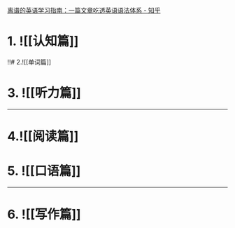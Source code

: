 [离谱的英语学习指南：一篇文章吃透英语语法体系 - 知乎](https://zhuanlan.zhihu.com/p/681215354)

# 1. ![[认知篇]]
!!# 2.![[单词篇]]


# 3. ![[听力篇]]
---
# 4.![[阅读篇]]

# 5. ![[口语篇]]
---

# 6. ![[写作篇]]
